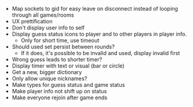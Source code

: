 - Map sockets to gid for easy leave on disconnect instead of looping through all games/rooms
- UX prettification
- Don't display user info to self
- Display guess status icons to player and to other players in player info. 
    - Only for short time, use timeout
- Should used set persist between rounds?
    - If it does, it's possible to be invalid and used, display invalid first
- Wrong guess leads to shorter timer?
- Display timer with text or visual (bar or circle)
- Get a new, bigger dictionary
- Only allow unique nicknames?
- Make types for guess status and game status
- Make player info not shift up on status
- Make everyone rejoin after game ends
